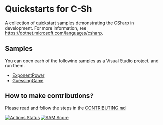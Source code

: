 # Quickstarts for C-Sh

A collection of quickstart samples demonstrating the CSharp in development. For more information, see https://dotnet.microsoft.com/languages/csharp.

## Samples

You can open each of the following samples as a Visual Studio project, and run
them.

- [ExponentPower](exponentPower/README.md)
- [GuessingGame](guessingGame/README.md)

## How to make contributions?
Please read and follow the steps in the [CONTRIBUTING.md](CONTRIBUTING.md)

[![Actions Status][gh-actions-badge]][gh-actions]
[![SAM Score][sam-score-badge]][sam-score]

[gh-actions]: https://github.com/josephwambura/quickstart-c-sharp/actions
[gh-actions-badge]: https://github.com/josephwambura/quickstart-c-sharp/workflows/.NET/badge.svg
[sam-score]: https://ossbot.computer/samscore.html
[sam-score-badge]: https://ossbot.computer/samscorebadge?org=josephwambura&repo=quickstart-c-sharp
